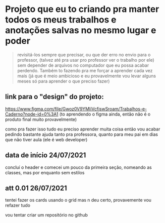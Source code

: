 # Projeto que eu to criando pra manter todos os meus trabalhos e anotações salvas no mesmo lugar e poder
> revisitá-los sempre que precisar, ou que der erro no envio para o professor, (talvez até pra usar 
> pro professor ver o trabalho por ele) sem depender de arquivos no computador que eu possa acabar 
> perdendo. Também to fazendo pra me forçar a aprender cada vez mais (já que é meio ambicioso e eu
> provavelmente vou levar alguns meses só para aprender o que preciso fazer)


## link para o "design" do projeto:
https://www.figma.com/file/Gwoz0V9YMIiVcfjswSroam/Trabalhos-e-Caderno?node-id=0%3A1
(to aprendendo o figma ainda, então não é o produto final muito provavelmente)

como pra fazer isso tudo eu preciso aprender muita coisa então vou acabar pedindo bastante ajuda
tanto pra professora, quanto para meu pai em dias que não tiver aula (ele é web developer)





## data de início 24/07/2021  
concluí o header e comecei um pouco da primeira seção, nomeando as classes, mas por enquanto sem  estilos

## att 0.01 26/07/2021
tentei fazer os cards usando o grid mas n deu certo, provavemente vou refazer tudo

 vou tentar criar um repositório no github
